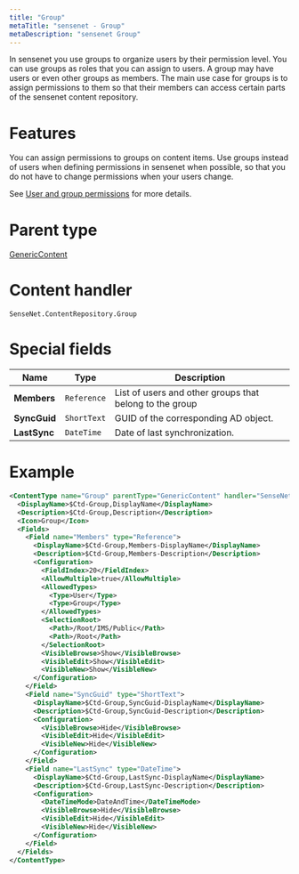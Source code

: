 ```yaml
---
title: "Group"
metaTitle: "sensenet - Group"
metaDescription: "sensenet Group"
---
```


In sensenet you use groups to organize users by their permission level. You can use groups as roles that you can assign to users. A group may have users or even other groups as members. The main use case for groups is to assign permissions to them so that their members can access certain parts of the sensenet content repository.

# Features

You can assign permissions to groups on content items. Use groups instead of users when defining permissions in sensenet when possible, so that you do not have to change permissions when your users change.

See [User and group permissions](/concepts/user-and-permission-management) for more details.

# Parent type

[GenericContent](/concepts/content-types/01-generic-content)

# Content handler

`SenseNet.ContentRepository.Group`

# Special fields

| Name         | Type        | Description                                             |
| ------------ | ----------- | ------------------------------------------------------- |
| **Members**  | `Reference` | List of users and other groups that belong to the group |
| **SyncGuid** | `ShortText` | GUID of the corresponding AD object.                    |
| **LastSync** | `DateTime`  | Date of last synchronization.                           |

# Example

```xml
<ContentType name="Group" parentType="GenericContent" handler="SenseNet.ContentRepository.Group" xmlns="http://schemas.sensenet.com/SenseNet/ContentRepository/ContentTypeDefinition">
  <DisplayName>$Ctd-Group,DisplayName</DisplayName>
  <Description>$Ctd-Group,Description</Description>
  <Icon>Group</Icon>
  <Fields>
    <Field name="Members" type="Reference">
      <DisplayName>$Ctd-Group,Members-DisplayName</DisplayName>
      <Description>$Ctd-Group,Members-Description</Description>
      <Configuration>
        <FieldIndex>20</FieldIndex>
        <AllowMultiple>true</AllowMultiple>
        <AllowedTypes>
          <Type>User</Type>
          <Type>Group</Type>
        </AllowedTypes>
        <SelectionRoot>
          <Path>/Root/IMS/Public</Path>
          <Path>/Root</Path>
        </SelectionRoot>
        <VisibleBrowse>Show</VisibleBrowse>
        <VisibleEdit>Show</VisibleEdit>
        <VisibleNew>Show</VisibleNew>
      </Configuration>
    </Field>
    <Field name="SyncGuid" type="ShortText">
      <DisplayName>$Ctd-Group,SyncGuid-DisplayName</DisplayName>
      <Description>$Ctd-Group,SyncGuid-Description</Description>
      <Configuration>
        <VisibleBrowse>Hide</VisibleBrowse>
        <VisibleEdit>Hide</VisibleEdit>
        <VisibleNew>Hide</VisibleNew>
      </Configuration>
    </Field>
    <Field name="LastSync" type="DateTime">
      <DisplayName>$Ctd-Group,LastSync-DisplayName</DisplayName>
      <Description>$Ctd-Group,LastSync-Description</Description>
      <Configuration>
        <DateTimeMode>DateAndTime</DateTimeMode>
        <VisibleBrowse>Hide</VisibleBrowse>
        <VisibleEdit>Hide</VisibleEdit>
        <VisibleNew>Hide</VisibleNew>
      </Configuration>
    </Field>
  </Fields>
</ContentType>
```
